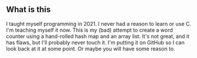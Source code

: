 ## What is this

I taught myself programming in 2021. I never had a reason to learn or use C. I'm teaching myself it now. This is my (bad) attempt to create a word counter using a hand-rolled hash map and an array list. It's not great, and it has flaws, but I'll probably never touch it. I'm putting it on GitHub so I can look back at it at some point. Or maybe you will have some reason to.

